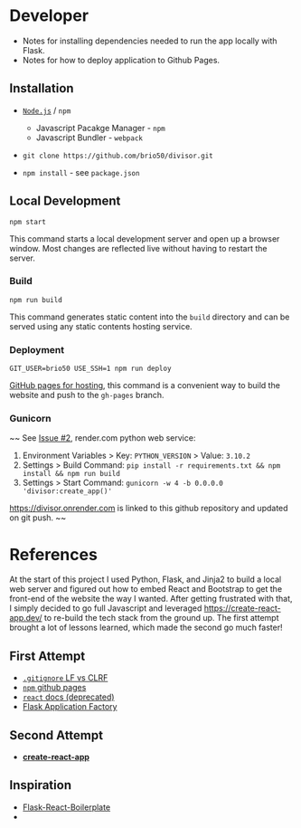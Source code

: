 # Developer

- Notes for installing dependencies needed to run the app locally with Flask.
- Notes for how to deploy application to Github Pages.

## Installation

- [`Node.js`](https://www.jetbrains.com/help/pycharm/installing-and-removing-external-software-using-node-package-manager.html#ws_npm_yarn_configure_package_manager) / `npm`

  - Javascript Pacakge Manager - `npm`
  - Javascript Bundler - `webpack`

- `git clone https://github.com/brio50/divisor.git`

- `npm install` - see `package.json`

## Local Development

```
npm start
```

This command starts a local development server and open up a browser window. Most changes are reflected live without having to restart the server.

### Build

```
npm run build
```

This command generates static content into the `build` directory and can be served using any static contents hosting service.

### Deployment

```
GIT_USER=brio50 USE_SSH=1 npm run deploy
```

[GitHub pages for hosting](https://create-react-app.dev/docs/deployment#github-pages), this command is a convenient way to build the website and push to the `gh-pages` branch.

### Gunicorn

~~
See [Issue #2](https://github.com/brio50/divisor/issues/2), render.com python web service:

1. Environment Variables > Key: `PYTHON_VERSION` > Value: `3.10.2`
2. Settings > Build Command: `pip install -r requirements.txt && npm install && npm run build`
3. Settings > Start Command: `gunicorn -w 4 -b 0.0.0.0 'divisor:create_app()'`

https://divisor.onrender.com is linked to this github repository and updated on git push.
~~

# References

At the start of this project I used Python, Flask, and Jinja2 to build a local web server and figured out how to embed React and Bootstrap to get the front-end of the website the way I wanted. After getting frustrated with that, I simply decided to go full Javascript and leveraged https://create-react-app.dev/ to re-build the tech stack from the ground up. The first attempt brought a lot of lessons learned, which made the second go much faster!

## First Attempt

- [`.gitignore` LF vs CLRF](https://www.aleksandrhovhannisyan.com/blog/crlf-vs-lf-normalizing-line-endings-in-git/)
- [`npm` github pages](https://www.learnhowtoprogram.com/intermediate-javascript/team-week/hosting-a-webpack-project-with-gh-pages)
- [`react` docs (deprecated)](https://legacy.reactjs.org/docs/rendering-elements.html)
- [Flask Application Factory](https://flask.palletsprojects.com/en/2.3.x/tutorial/factory/#the-application-factory)

## Second Attempt

- [**create-react-app**](https://github.com/facebook/create-react-app/tree/main)

## Inspiration

- [Flask-React-Boilerplate](https://github.com/IceWreck/Flask-React-Boilerplate/tree/master)
- [](https://www.learnhowtoprogram.com/intermediate-javascript/team-week/hosting-a-webpack-project-with-gh-pages)
